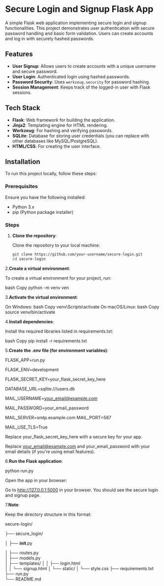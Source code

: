 # Secure Login and Signup Flask App

A simple Flask web application implementing secure login and signup functionalities. This project demonstrates user authentication with secure password handling and basic form validation. Users can create accounts and log in with securely hashed passwords.

## Features

- **User Signup**: Allows users to create accounts with a unique username and secure password.
- **User Login**: Authenticated login using hashed passwords.
- **Password Security**: Uses `werkzeug.security` for password hashing.
- **Session Management**: Keeps track of the logged-in user with Flask sessions.

## Tech Stack

- **Flask**: Web framework for building the application.
- **Jinja2**: Templating engine for HTML rendering.
- **Werkzeug**: For hashing and verifying passwords.
- **SQLite**: Database for storing user credentials (you can replace with other databases like MySQL/PostgreSQL).
- **HTML/CSS**: For creating the user interface.

## Installation

To run this project locally, follow these steps:

### Prerequisites

Ensure you have the following installed:
- Python 3.x
- pip (Python package installer)

### Steps

1. **Clone the repository**:

   Clone the repository to your local machine:
   ```bash
   git clone https://github.com/your-username/secure-login.git
   cd secure-login

2.**Create a virtual environment**:

To create a virtual environment for your project, run:

bash
Copy
python -m venv ven 

3.**Activate the virtual environment**:

On Windows:
bash
Copy
venv\Scripts\activate
On macOS/Linux:
bash
Copy
source venv/bin/activate

4.**Install dependencies**:

Install the required libraries listed in requirements.txt:

bash
Copy
pip install -r requirements.txt

5.**Create the .env file (for environment variables)**:



FLASK_APP=run.py 

FLASK_ENV=development

FLASK_SECRET_KEY=your_flask_secret_key_here

DATABASE_URL=sqlite:///users.db

MAIL_USERNAME=your_email@example.com

MAIL_PASSWORD=your_email_password

MAIL_SERVER=smtp.example.com
MAIL_PORT=587

MAIL_USE_TLS=True

Replace your_flask_secret_key_here with a secure key for your app.

Replace your_email@example.com and your_email_password with your email details (if you're using email features).

6.**Run the Flask application**:

python run.py

Open the app in your browser:

Go to http://127.0.0.1:5000 in your browser. You should see the secure login and signup page.

7.**Note**:

Keep the directory structure in this format:

secure-login/

├── secure_login/

│   ├── __init__.py  

│   ├── routes.py  
│   ├── models.py  
│   ├── templates/
│   │   ├── login.html  
│   │   └── signup.html 
│   └── static/
│       └── style.css 
├── requirements.txt   
├── run.py    
└── README.md   

